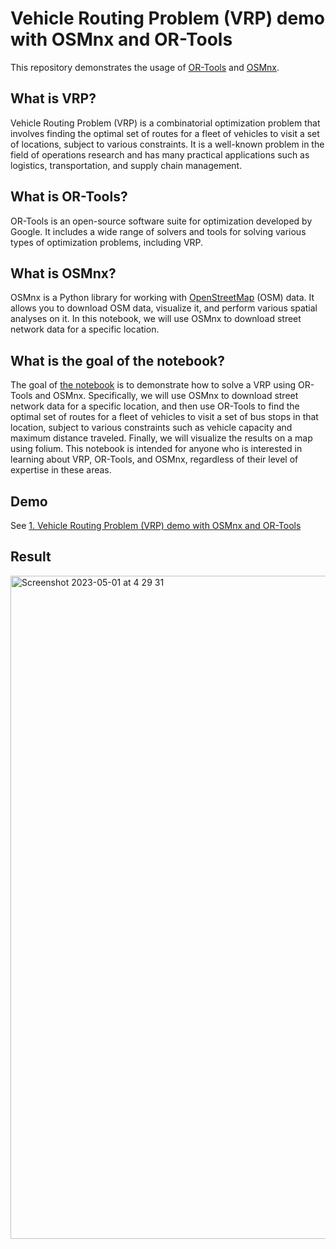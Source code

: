# Vehicle Routing Problem (VRP) demo with OSMnx and OR-Tools

This repository demonstrates the usage of [OR-Tools](https://developers.google.com/optimization) and [OSMnx](https://github.com/gboeing/osmnx).

## What is VRP?
Vehicle Routing Problem (VRP) is a combinatorial optimization problem that involves finding the optimal set of routes for a fleet of vehicles to visit a set of locations, subject to various constraints. It is a well-known problem in the field of operations research and has many practical applications such as logistics, transportation, and supply chain management.

## What is OR-Tools?
OR-Tools is an open-source software suite for optimization developed by Google. It includes a wide range of solvers and tools for solving various types of optimization problems, including VRP.

## What is OSMnx?
OSMnx is a Python library for working with [OpenStreetMap](https://www.openstreetmap.org/) (OSM) data. It allows you to download OSM data, visualize it, and perform various spatial analyses on it. In this notebook, we will use OSMnx to download street network data for a specific location.

## What is the goal of the notebook?
The goal of [the notebook](https://github.com/yujiosaka/vrp-demo-with-oxmnx-and-ortools/blob/main/lab/1.%20Vehicle%20Routing%20Problem%20(VRP)%20demo%20with%20OSMnx%20and%20OR-Tools.ipynb) is to demonstrate how to solve a VRP using OR-Tools and OSMnx. Specifically, we will use OSMnx to download street network data for a specific location, and then use OR-Tools to find the optimal set of routes for a fleet of vehicles to visit a set of bus stops in that location, subject to various constraints such as vehicle capacity and maximum distance traveled. Finally, we will visualize the results on a map using folium. This notebook is intended for anyone who is interested in learning about VRP, OR-Tools, and OSMnx, regardless of their level of expertise in these areas.

## Demo

See [1. Vehicle Routing Problem (VRP) demo with OSMnx and OR-Tools](https://github.com/yujiosaka/vrp-demo-with-oxmnx-and-ortools/blob/main/lab/1.%20Vehicle%20Routing%20Problem%20(VRP)%20demo%20with%20OSMnx%20and%20OR-Tools.ipynb)

## Result

<img width="1061" alt="Screenshot 2023-05-01 at 4 29 31" src="https://user-images.githubusercontent.com/2261067/235372674-b6827f75-6688-4e47-b105-52a2963bf30f.png">
